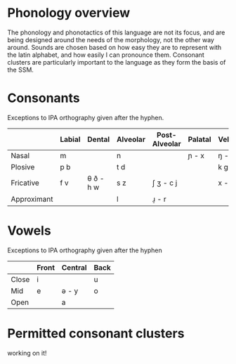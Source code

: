 # Phonology overview
The phonology and phonotactics of this language are not its focus, and are being designed around the needs of the morphology, not the other way around. Sounds are chosen based on how easy they are to represent with the latin alphabet, and how easily I can pronounce them. Consonant clusters are particularly important to the language as they form the basis of the SSM.

# Consonants
Exceptions to IPA orthography given after the hyphen.

|             | Labial | Dental    | Alveolar | Post-Alveolar | Palatal | Velar | Glottal |
| ----------- | ------ | --------- | -------- | ------------- | ------- | ----- | ------- |
| Nasal       | m      |           | n        |               | ɲ - x   | ŋ - q |         |
| Plosive     | p b    |           | t d      |               |         | k g   |         |
| Fricative   | f v    | θ ð - h w | s z      | ʃ ʒ - c j     |         | x - , | h - '   |
| Approximant |        |           | l        | ɹ̠ - r        |         |       |         |
# Vowels
Exceptions to IPA orthography given after the hyphen

|       | Front | Central | Back |
| ----- | ----- | ------- | ---- |
| Close | i     |         | u    |
| Mid   | e     | ə - y   | o    |
| Open  |       | a       |      |

# Permitted consonant clusters

working on it!